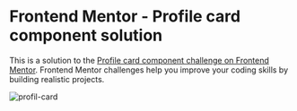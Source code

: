 # Frontend Mentor - Profile card component solution

This is a solution to the [Profile card component challenge on Frontend Mentor](https://www.frontendmentor.io/challenges/profile-card-component-cfArpWshJ). Frontend Mentor challenges help you improve your coding skills by building realistic projects. 

![profil-card](https://user-images.githubusercontent.com/79145955/154079079-36dbdbf3-7180-42a0-bc54-0b230a266008.png)
